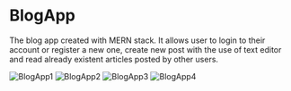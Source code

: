 # BlogApp
The blog app created with MERN stack. It allows user to login to their account or register a new one, create new post with the use of text editor and read already existent articles posted by other users.

![BlogApp1](https://user-images.githubusercontent.com/95643408/230508965-81c7fe8a-20b7-4f5f-b4c5-f40072c0930d.png)
![BlogApp2](https://user-images.githubusercontent.com/95643408/230508970-f938090e-3063-43d3-ba88-3032edc72a68.png)
![BlogApp3](https://user-images.githubusercontent.com/95643408/230508975-6ec9cd7e-74b9-4061-be55-ff83ff67cd8a.png)
![BlogApp4](https://user-images.githubusercontent.com/95643408/230508976-2e56baa8-37df-4efb-a8f3-110602d87de8.png)
